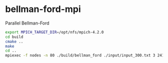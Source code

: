 # bellman-ford-mpi

Parallel Bellman-Ford

```bash
export MPICH_TARGET_DIR=/opt/nfs/mpich-4.2.0
cd build
cmake ..
make
cd ..
mpiexec -f nodes -n 80 ./build/bellman_ford ./input/input_300.txt 3 241
```

<!-- ```bash
mpicc -o belman-ford-better belman-ford-better.c
mpiexec -f nodes -n 4 ./belman-ford-better input_simple.txt 0 4
``` -->
